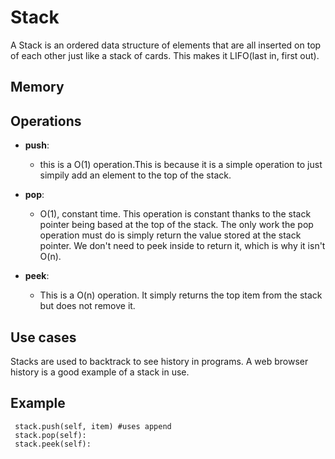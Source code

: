 <h1>Stack</h1>
<p1>A Stack is an ordered data structure of elements that are all inserted on top of each other just like a stack of cards. This makes it LIFO(last in, first out).  </p1>
<h2>Memory</h2>
<h2>Operations</h2>

* **push**:
  * this is a O(1) operation.This is because it is a simple operation to just simpily add an element to the top of the stack.

* **pop**: 
  * O(1), constant time. This operation is constant thanks to the stack pointer being based at the top of the stack. The only work the pop operation must do is simply return the value stored at the stack pointer. We don't need to peek inside to return it, which is why it isn't O(n).

* **peek**: 
  * This is a O(n) operation. It simply returns the top item from the stack but does not remove it.
<h2>Use cases</h2>
<p1> Stacks are used to backtrack to see history in programs. A web browser history is a good example of a stack in use.
<h2>Example</h2>
  <p1>
   
     stack.push(self, item) #uses append
     stack.pop(self):
     stack.peek(self):


</p1>
